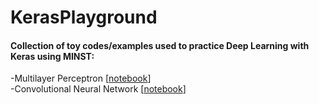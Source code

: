 # KerasPlayground
#### Collection of toy codes/examples used to practice Deep Learning with Keras using MINST:<br>
-Multilayer Perceptron [[notebook](/Keras_MLP_mnist.ipynb)]<br>
-Convolutional Neural Network [[notebook](/Keras_CNN_mnist.ipynb)]<br>
 
 
